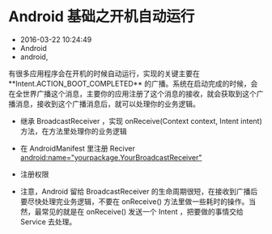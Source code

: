 # Android 基础之开机自动运行
- 2016-03-22 10:24:49
- Android
- android,

<!--markdown-->有很多应用程序会在开机的时候自动运行，实现的关键主要在 **Intent.ACTION_BOOT_COMPLETED** 的广播。系统在启动完成的时候，会在全世界广播这个消息，主要你的应用注册了这个消息的接收，就会获取到这个广播消息，接收到这个广播消息后，就可以处理你的业务逻辑。

 - 继承 BroadcastReceiver ，实现 onReceive(Context context, Intent intent) 方法，在方法里处理你的业务逻辑

 - 在 AndroidManifest 里注册 Reciver
    <android:name="yourpackage.YourBroadcastReceiver">
        <intent-filter>
            <action android:name="android.intent.action.BOOT_COMPLETED" />
        <intent-filter>
    </receiver>

 - 注册权限 <uses-permission android:name=”android.permission.RECEIVE_BOOT_COMPLETED” /> 

 - 注意，Android 留给 BroadcastReceiver 的生命周期很短，在接收到广播后要尽快处理完业务逻辑，不要在 onReceive() 方法里做一些耗时的操作。当然，最常见的就是在 onReceive() 发送一个 Intent ，把要做的事情交给 Service 去处理。